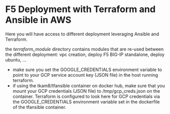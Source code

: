 # F5 Deployment with Terraform and Ansible in AWS

Here you will have access to different deployment leveraging Ansible and Terraform.

the *terraform_module* directory contains modules that are re-used between the different deployment: vpc creation, deploy F5 BIG-IP standalone, deploy ubuntu, ...

* make sure you set the GOOGLE_CREDENTIALS environment variable to point to your GCP service account key (JSON file) in the host running terraform. 
* if using the tkam8/tfansible container on docker hub, make sure that you mount your GCP credentials (JSON file) to /tmp/gcp_creds.json on the container. Terraform is configured to look here for GCP credentials via the GOOGLE_CREDENTIALS environment variable set in the dockerfile of the tfansible container. 